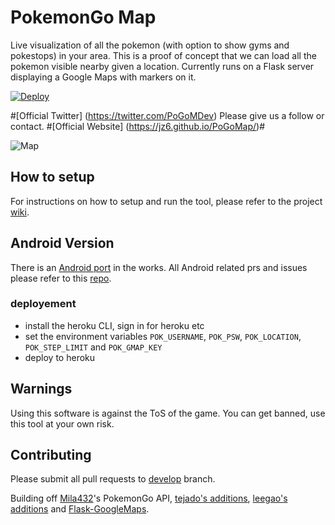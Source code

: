 # PokemonGo Map

Live visualization of all the pokemon (with option to show gyms and pokestops) in your area. This is a proof of concept that we can load all the pokemon visible nearby given a location. Currently runs on a Flask server displaying a Google Maps with markers on it.

[![Deploy](https://www.herokucdn.com/deploy/button.png)](https://github.com/AHAAAAAAA/PokemonGo-Map/wiki/Heroku-Deployment)

#[Official Twitter] (https://twitter.com/PoGoMDev) Please give us a follow or contact.
#[Official Website] (https://jz6.github.io/PoGoMap/)#

![Map](https://raw.githubusercontent.com/AHAAAAAAA/PokemonGo-Map/master/static/cover.png)


## How to setup

For instructions on how to setup and run the tool, please refer to the project [wiki](https://github.com/AHAAAAAAA/PokemonGo-Map/wiki).


## Android Version

There is an [Android port](https://github.com/omkarmoghe/Pokemap) in the works. All Android related prs and issues please refer to this [repo](https://github.com/omkarmoghe/Pokemap).


### deployement

- install the heroku CLI, sign in for heroku etc
- set the environment variables `POK_USERNAME`, `POK_PSW`, `POK_LOCATION`, `POK_STEP_LIMIT` and `POK_GMAP_KEY`
- deploy to heroku

## Warnings
Using this software is against the ToS of the game. You can get banned, use this tool at your own risk.


## Contributing

Please submit all pull requests to [develop](https://github.com/AHAAAAAAA/PokemonGo-Map/tree/develop) branch.

Building off [Mila432](https://github.com/Mila432/Pokemon_Go_API)'s PokemonGo API, [tejado's additions](https://github.com/tejado/pokemongo-api-demo), [leegao's additions](https://github.com/leegao/pokemongo-api-demo/tree/simulation) and [Flask-GoogleMaps](https://github.com/rochacbruno/Flask-GoogleMaps).

